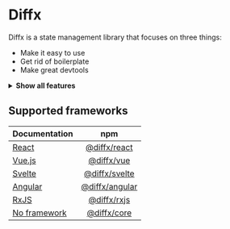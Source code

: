 # Diffx

Diffx is a state management library that focuses on three things:

* Make it easy to use
* Get rid of boilerplate
* Make great devtools

<details>
  <summary><strong>Show all features</strong></summary>

## Features

* Minimal API
* Minimal boilerplate
    * No forced usage patterns
    * Change any state from anywhere
    * Proxy/mutation based
* Detailed tracking
    * nested changes
    * asynchronous changes (start, resolve and reject)
    * changes done by watchers of the state
* Built in support for persistence
* Supports all major frameworks
* Built with typescript
* Devtools browser extension

</details>

## Supported frameworks

| Documentation | npm |
| ------------- |:-------------:|
| [React](https://github.com/jbjorge/diffx/tree/master/react) | [@diffx/react](https://npmjs.org/package/@diffx/react) |
| [Vue.js](https://github.com/jbjorge/diffx/tree/master/vue) | [@diffx/vue](https://npmjs.org/package/@diffx/vue) |
| [Svelte](https://github.com/jbjorge/diffx/tree/master/svelte) | [@diffx/svelte](https://npmjs.org/package/@diffx/svelte) |
| [Angular](https://github.com/jbjorge/diffx/tree/master/angular) | [@diffx/angular](https://npmjs.org/package/@diffx/angular) |
| [RxJS](https://github.com/jbjorge/diffx/tree/master/rxjs) | [@diffx/rxjs](https://npmjs.org/package/@diffx/rxjs) |
| [No framework](https://github.com/jbjorge/diffx/tree/master/core) | [@diffx/core](https://npmjs.org/package/@diffx/core) |